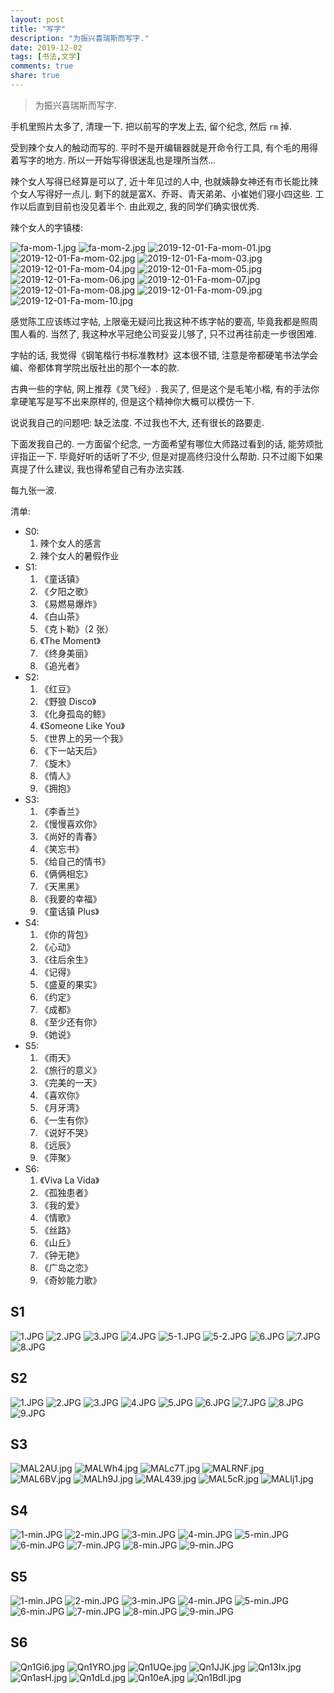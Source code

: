 ```yaml
---
layout: post
title: "写字"
description: "为振兴喜瑞斯而写字."
date: 2019-12-02
tags: [书法,文学]
comments: true
share: true
---
```


> 为振兴喜瑞斯而写字.

手机里照片太多了, 清理一下. 把以前写的字发上去, 留个纪念, 然后 `rm` 掉.

受到辣个女人的触动而写的. 平时不是开编辑器就是开命令行工具, 有个毛的用得着写字的地方. 所以一开始写得很迷乱也是理所当然...

辣个女人写得已经算是可以了, 近十年见过的人中, 也就姨静女神还有市长能比辣个女人写得好一点儿. 剩下的就是富X、乔哥、青天弟弟、小崔她们寝小四这些. 工作以后直到目前也没见着半个. 由此观之, 我的同学们确实很优秀.

辣个女人的字镇楼:

![fa-mom-1.jpg](https://i.loli.net/2019/11/07/Un7Ofm8qg1uciwl.jpg)
![fa-mom-2.jpg](https://i.loli.net/2019/11/07/TEdfKOVxgP6RaoU.jpg)
![2019-12-01-Fa-mom-01.jpg](https://i.loli.net/2019/12/01/eZDOPkxjniwJ3pI.jpg)
![2019-12-01-Fa-mom-02.jpg](https://i.loli.net/2019/12/01/n75RtCNP8SzJbVv.jpg)
![2019-12-01-Fa-mom-03.jpg](https://i.loli.net/2019/12/01/DXI2EZiz5nmJeYB.jpg)
![2019-12-01-Fa-mom-04.jpg](https://i.loli.net/2019/12/01/jGUwVg4cTmisrW7.jpg)
![2019-12-01-Fa-mom-05.jpg](https://i.loli.net/2019/12/01/eK7xlqUgWNrjzpb.jpg)
![2019-12-01-Fa-mom-06.jpg](https://i.loli.net/2019/12/01/sqSla4At1y6kzbE.jpg)
![2019-12-01-Fa-mom-07.jpg](https://i.loli.net/2019/12/01/TjU14FfrPXHeyxO.jpg)
![2019-12-01-Fa-mom-08.jpg](https://i.loli.net/2019/12/01/l2K1XUCjDsfRgQy.jpg)
![2019-12-01-Fa-mom-09.jpg](https://i.loli.net/2019/12/01/zQVBInbkcAuo7ji.jpg)
![2019-12-01-Fa-mom-10.jpg](https://i.loli.net/2019/12/01/6uwU4DOqWpQnGTM.jpg)

感觉陈工应该练过字帖, 上限毫无疑问比我这种不练字帖的要高, 毕竟我都是照周围人看的. 当然了, 我这种水平冠绝公司妥妥儿够了, 只不过再往前走一步很困难.

字帖的话, 我觉得《钢笔楷行书标准教材》这本很不错, 注意是帝都硬笔书法学会编、帝都体育学院出版社出的那个一本的款.

古典一些的字帖, 网上推荐《灵飞经》. 我买了, 但是这个是毛笔小楷, 有的手法你拿硬笔写是写不出来原样的, 但是这个精神你大概可以模仿一下.

说说我自己的问题吧: 缺乏法度. 不过我也不大, 还有很长的路要走.

下面发我自己的. 一方面留个纪念, 一方面希望有哪位大师路过看到的话, 能劳烦批评指正一下. 毕竟好听的话听了不少, 但是对提高终归没什么帮助. 只不过阁下如果真提了什么建议, 我也得希望自己有办法实践.

每九张一波.

清单:
* S0:
  1. 辣个女人的感言
  2. 辣个女人的暑假作业
* S1:
  1. 《童话镇》
  2. 《夕阳之歌》
  3. 《易燃易爆炸》
  4. 《白山茶》
  5. 《克卜勒》（2 张）
  6. 《The Moment》
  7. 《终身美丽》
  8. 《追光者》
* S2:
  1. 《红豆》
  2. 《野狼 Disco》
  3. 《化身孤岛的鲸》
  4. 《Someone Like You》
  5. 《世界上的另一个我》
  6. 《下一站天后》
  7. 《旋木》
  8. 《情人》
  9. 《拥抱》
* S3:
  1. 《李香兰》
  2. 《慢慢喜欢你》
  3. 《尚好的青春》
  4. 《笑忘书》
  5. 《给自己的情书》
  6. 《俩俩相忘》
  7. 《天黑黑》
  8. 《我要的幸福》
  9. 《童话镇 Plus》
* S4:
  1. 《你的背包》
  2. 《心动》
  3. 《往后余生》
  4. 《记得》
  5. 《盛夏的果实》
  6. 《约定》
  7. 《成都》
  8. 《至少还有你》
  9. 《她说》
* S5:
  1. 《雨天》
  2. 《旅行的意义》
  3. 《完美的一天》
  4. 《喜欢你》
  5. 《月牙湾》
  6. 《一生有你》
  7. 《说好不哭》
  8. 《远辰》
  9. 《萍聚》
* S6:
  1. 《Viva La Vida》
  2. 《孤独患者》
  3. 《我的爱》
  4. 《情歌》
  5. 《丝路》
  6. 《山丘》
  7. 《钟无艳》
  8. 《广岛之恋》
  9. 《奇妙能力歌》

## S1

![1.JPG](https://i.loli.net/2019/11/07/QsgAExpLt5YIhXe.jpg)
![2.JPG](https://i.loli.net/2019/11/07/4wf5ulV8WBMdqPs.jpg)
![3.JPG](https://i.loli.net/2019/11/07/DYgKc4yEdwbTOA8.jpg)
![4.JPG](https://i.loli.net/2019/11/07/aST8L7vY3z1KPDW.jpg)
![5-1.JPG](https://i.loli.net/2019/11/07/CjdIUH64qbcPGWT.jpg)
![5-2.JPG](https://i.loli.net/2019/11/07/62Tqhw7KsOFI3nt.jpg)
![6.JPG](https://i.loli.net/2019/11/07/QJScoh4ULF9WHr5.jpg)
![7.JPG](https://i.loli.net/2019/11/07/scOWyIjSDiAtMTV.jpg)
![8.JPG](https://i.loli.net/2019/11/07/CEGcS8maMbRhstz.jpg)

## S2

![1.JPG](https://i.loli.net/2019/11/07/gTjKprWXHE7AOn9.jpg)
![2.JPG](https://i.loli.net/2019/11/07/2tVguPsFaDQzcSy.jpg)
![3.JPG](https://i.loli.net/2019/11/07/wEIPn4pKkyYqD5l.jpg)
![4.JPG](https://i.loli.net/2019/11/07/tHeICYVUSTQXia1.jpg)
![5.JPG](https://i.loli.net/2019/11/07/sgLZo2kCf6OmeK1.jpg)
![6.JPG](https://i.loli.net/2019/11/07/cbOgxuvBYUJiwCp.jpg)
![7.JPG](https://i.loli.net/2019/11/07/I1KbTDJiSjz2kgX.jpg)
![8.JPG](https://i.loli.net/2019/11/07/P7ryNpqaLXTF1AI.jpg)
![9.JPG](https://i.loli.net/2019/11/07/RMoTFebYUhr58Vl.jpg)

## S3

![MAL2AU.jpg](https://s2.ax1x.com/2019/11/07/MAL2AU.jpg)
![MALWh4.jpg](https://s2.ax1x.com/2019/11/07/MALWh4.jpg)
![MALc7T.jpg](https://s2.ax1x.com/2019/11/07/MALc7T.jpg)
![MALRNF.jpg](https://s2.ax1x.com/2019/11/07/MALRNF.jpg)
![MAL6BV.jpg](https://s2.ax1x.com/2019/11/07/MAL6BV.jpg)
![MALh9J.jpg](https://s2.ax1x.com/2019/11/07/MALh9J.jpg)
![MAL439.jpg](https://s2.ax1x.com/2019/11/07/MAL439.jpg)
![MAL5cR.jpg](https://s2.ax1x.com/2019/11/07/MAL5cR.jpg)
![MALIj1.jpg](https://s2.ax1x.com/2019/11/07/MALIj1.jpg)

## S4

![1-min.JPG](https://i.loli.net/2019/11/16/znTiNWPsH5mAEh4.jpg)
![2-min.JPG](https://i.loli.net/2019/11/16/ET1I3QoRvrAkM8J.jpg)
![3-min.JPG](https://i.loli.net/2019/11/16/Tt5zW8V7lMpQ6eK.jpg)
![4-min.JPG](https://i.loli.net/2019/11/16/mD1iBAhT6CalPXY.jpg)
![5-min.JPG](https://i.loli.net/2019/11/16/nHSKVXiWMGPN5gr.jpg)
![6-min.JPG](https://i.loli.net/2019/11/16/NDgTFba8qQroRfz.jpg)
![7-min.JPG](https://i.loli.net/2019/11/16/lSA8BWadC1OLmhR.jpg)
![8-min.JPG](https://i.loli.net/2019/11/16/i7aC3xecApPOuTy.jpg)
![9-min.JPG](https://i.loli.net/2019/11/16/kAVSuHBe8KPyr7a.jpg)

## S5

![1-min.JPG](https://i.loli.net/2019/11/20/RjNFPbS7m9VCDBw.jpg)
![2-min.JPG](https://i.loli.net/2019/11/20/JAR4TNcSFOjVert.jpg)
![3-min.JPG](https://i.loli.net/2019/11/20/C7JwbGPU21TAH4g.jpg)
![4-min.JPG](https://i.loli.net/2019/11/20/1dBQGLphIrVgyla.jpg)
![5-min.JPG](https://i.loli.net/2019/11/20/tuxfZAlrhnHVXTb.jpg)
![6-min.JPG](https://i.loli.net/2019/11/20/lMLZUR4bt5i2B6k.jpg)
![7-min.JPG](https://i.loli.net/2019/11/20/BNCZwKu4TD6UJsV.jpg)
![8-min.JPG](https://i.loli.net/2019/11/20/d3Bn1rDXctifgkT.jpg)
![9-min.JPG](https://i.loli.net/2019/11/20/DQMK2qzB81Ufuy7.jpg)

## S6

![Qn1Gi6.jpg](https://s2.ax1x.com/2019/12/02/Qn1Gi6.jpg)
![Qn1YRO.jpg](https://s2.ax1x.com/2019/12/02/Qn1YRO.jpg)
![Qn1UQe.jpg](https://s2.ax1x.com/2019/12/02/Qn1UQe.jpg)
![Qn1JJK.jpg](https://s2.ax1x.com/2019/12/02/Qn1JJK.jpg)
![Qn13Ix.jpg](https://s2.ax1x.com/2019/12/02/Qn13Ix.jpg)
![Qn1asH.jpg](https://s2.ax1x.com/2019/12/02/Qn1asH.jpg)
![Qn1dLd.jpg](https://s2.ax1x.com/2019/12/02/Qn1dLd.jpg)
![Qn10eA.jpg](https://s2.ax1x.com/2019/12/02/Qn10eA.jpg)
![Qn1BdI.jpg](https://s2.ax1x.com/2019/12/02/Qn1BdI.jpg)